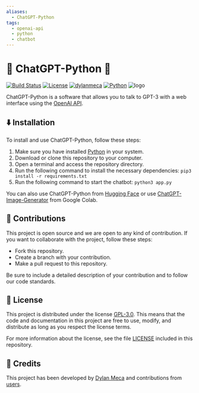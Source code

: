 ```yaml
---
aliases:
  - ChatGPT-Python
tags:
  - openai-api
  - python
  - chatbot
---
```

# 🤖 ChatGPT-Python 🐍
[![Build Status](https://img.shields.io/github/stars/dylanmeca/ChatGPT-Python.svg)](https://github.com/dylanmeca/ChatGPT-Python)
[![License](https://img.shields.io/github/license/dylanmeca/ChatGPT-Python.svg)](https://github.com/dylanmeca/ChatGPT-Python/blob/main/LICENSE)
[![dylanmeca](https://img.shields.io/badge/author-dylanmeca-green.svg)](https://github.com/dylanmeca)
[![Python](https://img.shields.io/badge/language-Python%20-yellow.svg)](https://www.python.org)
![logo](https://github.com/dylanmeca/ChatGPT-Python/raw/main/logo.png)

ChatGPT-Python is a software that allows you to talk to GPT-3 with a web interface using the [OpenAI API](https://openai.com/api/).

## ⬇️ Installation
To install and use ChatGPT-Python, follow these steps:

1. Make sure you have installed [Python](https://www.python.org/) in your system.
2. Download or clone this repository to your computer.
3. Open a terminal and access the repository directory.
4. Run the following command to install the necessary dependencies: ```pip3 install -r requirements.txt```
5. Run the following command to start the chatbot: ```python3 app.py ```

You can also use ChatGPT-Python from [Hugging Face](https://huggingface.co/spaces/dylanmeca/ChatGPT-Assistant) or use [ChatGPT-Image-Generator](https://colab.research.google.com/github/dylanmeca/ChatGPT-Python/blob/main/ChatGPT-with-Stable-Diffusion.ipynb) from Google Colab.

## 👷 Contributions

This project is open source and we are open to any kind of contribution. If you want to collaborate with the project, follow these steps:

- Fork this repository.
- Create a branch with your contribution.
- Make a pull request to this repository.

Be sure to include a detailed description of your contribution and to follow our code standards.

## 📜 License
This project is distributed under the license [GPL-3.0](https://github.com/dylanmeca/ChatGPT-Python/blob/main/LICENSE). This means that the code and documentation in this project are free to use, modify, and distribute as long as you respect the license terms.

For more information about the license, see the file [LICENSE](https://github.com/dylanmeca/ChatGPT-Python/blob/main/LICENSE) included in this repository.

## 🧾 Credits
This project has been developed by [Dylan Meca](https://github.com/dylanmeca) and contributions from [users](https://github.com/dylanmeca/ChatGPT-Python/contributors).
